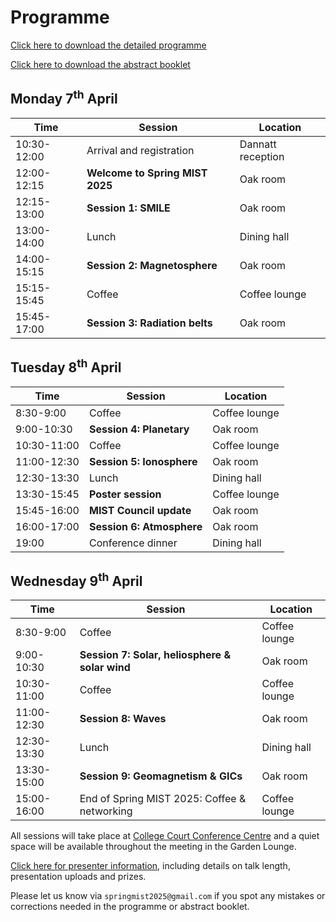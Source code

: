 # Programme

[Click here to download the detailed programme](Spring_MIST_2025_Schedule.pdf)

[Click here to download the abstract booklet](Spring_MIST_2025_Abstracts.pdf)

## Monday 7<sup>th</sup> April

| Time        | Session                         | Location          |
| ----------- | ------------------------------- | ----------------- |
| 10:30-12:00 | Arrival and registration        | Dannatt reception |
| 12:00-12:15 | **Welcome to Spring MIST 2025** | Oak room          |
| 12:15-13:00 | **Session 1: SMILE**            | Oak room          |
| 13:00-14:00 | Lunch                           | Dining hall       |
| 14:00-15:15 | **Session 2: Magnetosphere**    | Oak room          |
| 15:15-15:45 | Coffee                          | Coffee lounge     |
| 15:45-17:00 | **Session 3: Radiation belts**  | Oak room          |


## Tuesday 8<sup>th</sup> April

| Time        | Session                   | Location      |
| ----------- | ------------------------- | ------------- |
| 8:30-9:00   | Coffee                    | Coffee lounge |
| 9:00-10:30  | **Session 4: Planetary**  | Oak room      |
| 10:30-11:00 | Coffee                    | Coffee lounge |
| 11:00-12:30 | **Session 5: Ionosphere** | Oak room      |
| 12:30-13:30 | Lunch                     | Dining hall   |
| 13:30-15:45 | **Poster session**        | Coffee lounge |
| 15:45-16:00 | **MIST Council update**   | Oak room      |
| 16:00-17:00 | **Session 6: Atmosphere** | Oak room      |
| 19:00       | Conference dinner         | Dining hall   |


## Wednesday 9<sup>th</sup> April

| Time        | Session                                        | Location      |
| ----------- | ---------------------------------------------- | ------------- |
| 8:30-9:00   | Coffee                                         | Coffee lounge |
| 9:00-10:30  | **Session 7: Solar, heliosphere & solar wind** | Oak room      |
| 10:30-11:00 | Coffee                                         | Coffee lounge |
| 11:00-12:30 | **Session 8: Waves**                           | Oak room      |
| 12:30-13:30 | Lunch                                          | Dining hall   |
| 13:30-15:00 | **Session 9: Geomagnetism & GICs**             | Oak room      |
| 15:00-16:00 | End of Spring MIST 2025: Coffee & networking   | Coffee lounge |

All sessions will take place at [College Court Conference Centre](directions.md) and a quiet space will be available throughout the meeting in the Garden Lounge.

[Click here for presenter information](presenter_details.md), including details on talk length, presentation uploads and prizes.

Please let us know via `springmist2025@gmail.com` if you spot any mistakes or corrections needed in the programme or abstract booklet.
